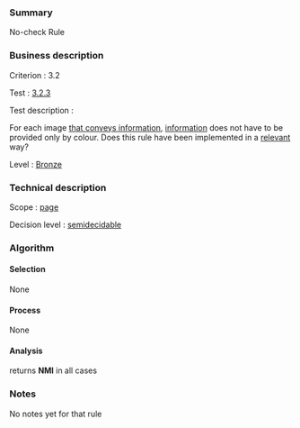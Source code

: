### Summary

No-check Rule

### Business description

Criterion : 3.2

Test : [3.2.3](http://www.accessiweb.org/index.php/accessiweb-22-english-version.html#test-3-2-3)

Test description :

For each image [that conveys
information](http://www.accessiweb.org/index.php/glossary-76.html#mInfoDonneeCouleur),
[information](http://www.accessiweb.org/index.php/glossary-76.html#mInfoCouleur) does not have to be provided only by colour. Does this rule have been implemented in a [relevant](http://www.accessiweb.org/index.php/glossary-76.html#mPertinence) way?

Level : [Bronze](/en/category/rules-design/accessiweb-11/level/bronze)

### Technical description

Scope : [page](/en/category/rules-design/accessiweb-11/scope/page)

Decision level :
[semidecidable](/en/category/rules-design/accessiweb-11/decision-level/semidecidable)

### Algorithm

#### Selection

None

#### Process

None

#### Analysis

returns **NMI** in all cases

### Notes

No notes yet for that rule
